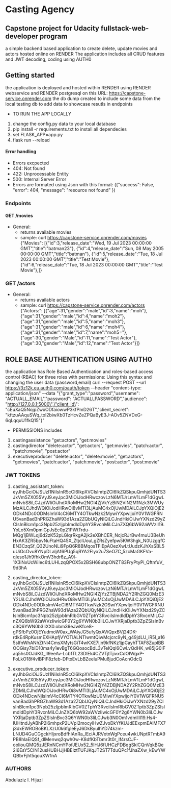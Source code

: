 # Casting Agency

## Capstone project for Udacity fullstack-web-developer program
a simple backend based application to create delete, update movies and actors
hosted online on RENDER
The application includes all CRUD features and JWT decoding, coding using AUTH0

##  Getting started

the application is deployed and hosted within RENDER using RENDER webservice and RENDER postgresql on this URL:
https://capstone-service.onrender.com
the db dump created to include some data from the local testing db to add data to showcase resutls in endpoints
- TO RUN THE APP LOCALLY
1. change the config.py data to your local database
2. pip install -r requirements.txt to install all dependecies
3. set FLASK_APP=app.py
4. flask run --reload

#### Error handling 
- Errors excpected 
- 404: Not found
- 422: Unprocessable Entity
- 500: Internal Server Error
- Errors are formated using Json with this format:
({"success": False,
 "error": 404,
 "message": "resource not found"
 })

### Endpoints

#### GET /movies
- General:  
    - returns available movies
    - sample: curl https://capstone-service.onrender.com/movies
{"Movies":
[{"id":3,"release_date":"Wed, 19 Jul 2023 00:00:00 GMT","title":"batman23"},
{"id":4,"release_date":"Sun, 08 May 2005 00:00:00 GMT","title":"batman"},
{"id":5,"release_date":"Tue, 18 Jul 2023 00:00:00 GMT","title":"Test Movie"},
{"id":6,"release_date":"Tue, 18 Jul 2023 00:00:00 GMT","title":"Test Movie"},]}


### GET /actors
- General:  
    - returns available actors
    - sample: curl https://capstone-service.onrender.com/actors
{"Actors:":
[{"age":31,"gender":"male","id":3,"name":"moh"},
{"age":31,"gender":"male","id":4,"name":"moh2"},{"age":31,"gender":"male","id":5,"name":"moh3"},
{"age":31,"gender":"male","id":6,"name":"moh4"},{"age":31,"gender":"male","id":7,"name":"moh5="},
{"age":30,"gender":"Male","id":11,"name":"Test Actor"},{"age":30,"gender":"Male","id":12,"name":"Test Actor"}]}    


## ROLE BASE AUTHENTICATION USING AUTH0
the application has Role Based Authentication and roles-based access control (RBAC) for three roles with permissions:
Using this syntax and changing the user data (password,email)
curl --request POST --url https://3z12k.eu.auth0.com/oauth/token 
--header "content-type: application/json" 
--data "{\"grant_type\":\"password\",\"username\": \"ACTUALL_EMAIL\",\"password\": \"ACTUALLPASSWORD\",\"audience\": \"http://127.0.0.1:5000\",\"client_id\": \"cEuXaQ5NojpZwxODfaiowwP3kfPmD26T\",\"client_secret\": \"kftzuAAquSWq_tol2biwXb0TzHcvZeZPQaByE3J-AOv5ZNVDxG-6qLqquU1fkQ15\"}"

- PERMISSIONS includes
1. castingassistance 
    "get:actors",
    "get:movies"
2. castingdirector
    "delete:actor",
    "get:actors",
    "get:movies",
    "patch:actor",
    "patch:movie",
    "post:actor"
3. executiveproducer
    "delete:actor",
    "delete:movie",
    "get:actors",
    "get:movies",
    "patch:actor",
    "patch:movie",
    "post:actor",
    "post:movie"

### JWT TOKENS
1. casting_assistant_token: 
eyJhbGciOiJSUzI1NiIsInR5cCI6IkpXVCIsImtpZCI6IkZQSkpuQmhjdUNTS3JxVm5ZX055VyJ9.eyJpc3MiOiJodHRwczovLzN6MTJrLmV1LmF1dGgwLmNvbS8iLCJzdWIiOiJhdXRoMHw2NGI4ZjVkYzBiN2ViN2M1Nzk3MWUyMzAiLCJhdWQiOiJodHRwOi8vMTI3LjAuMC4xOjUwMDAiLCJpYXQiOjE2ODk4NDc0ODMsImV4cCI6MTY4OTkwNzk2MywiYXpwIjoiY0V1WGFRNU5vanBad3hPRGZhaW93d1Aza2ZQbUQyNlQiLCJndHkiOiJwYXNzd29yZCIsInBlcm1pc3Npb25zIjpbImdldDphY3RvcnMiLCJnZXQ6bW92aWVzIl19.YoLo5Xm0pmlGpJsEc0p21PWtTrdu-MQg1jBWLqj6d2zK52pLGlqrRkgA2jk2eXBhCER_NcjcRJrBw4muU3BeUhHxAK3ZR5bpvNuFtaHQ45X_ZtjclUouLgZRsZyefpw5KW3hgk_N0UzgqfCEN3CzqSf_Q32UnoNLi9FpQ6R8BMqosTFIEpAOezXwLtUudzKJhXsSBL5uUiOcOvu8YNpDLaljAf6PUg5qRYA2Flyx2u7SeOZC_5zcMaGKFVa-qIeso1Jh9fhkOmV3hdr6z_A9l-1X3iNxUcWiIec6tLUHLzqQPOX5x2BSH68ubpONZT83FryPtyPi_QftnfuV_9d3hA

2. casting_director_token:
eyJhbGciOiJSUzI1NiIsInR5cCI6IkpXVCIsImtpZCI6IkZQSkpuQmhjdUNTS3JxVm5ZX055VyJ9.eyJpc3MiOiJodHRwczovLzN6MTJrLmV1LmF1dGgwLmNvbS8iLCJzdWIiOiJhdXRoMHw2NGI4ZjYzZTBjNDA2Y2RhZGQ0MzE3Y2UiLCJhdWQiOiJodHRwOi8vMTI3LjAuMC4xOjUwMDAiLCJpYXQiOjE2ODk4NDc0ODksImV4cCI6MTY4OTkwNzk2OSwiYXpwIjoiY0V1WGFRNU5vanBad3hPRGZhaW93d1Aza2ZQbUQyNlQiLCJndHkiOiJwYXNzd29yZCIsInBlcm1pc3Npb25zIjpbImRlbGV0ZTphY3RvciIsImdldDphY3RvcnMiLCJnZXQ6bW92aWVzIiwicGF0Y2g6YWN0b3IiLCJwYXRjaDptb3ZpZSIsInBvc3Q6YWN0b3IiXX0.obm39eJwKfce8-gPSfbPz0OjEYudmoW0ax_WAiyJG5ufyQxAViQpxBVj24DK-rdkE4RpKusmEXHApfjVYOTlALNTlwmtQiwMcjcrc9yN_g49jdLU_iR5l_a165slfnWhANhZtNi4CmsXMytsGiT4wKXE7Ijn9kfNKz1jpCayhTTAF8ZuplBBOOGisy7biD10ma4y1evBgT6GQosocBdL3vTeIQql6CwLvQdHK_w85jG0IFaq5hs0OJdKG_lI9eeAv-LcbfTL23DlEk4CZVTjtTjivxCdOIWgxP-FoLkO18f4vIBPiF8zfeb-DFtxEvLbBZeeluPMu8judCoAcnOdcQ

3. executive_producer_token:
eyJhbGciOiJSUzI1NiIsInR5cCI6IkpXVCIsImtpZCI6IkZQSkpuQmhjdUNTS3JxVm5ZX055VyJ9.eyJpc3MiOiJodHRwczovLzN6MTJrLmV1LmF1dGgwLmNvbS8iLCJzdWIiOiJhdXRoMHw2NGI4ZjY4ZDBjNDA2Y2RhZGQ0MzE3ZDMiLCJhdWQiOiJodHRwOi8vMTI3LjAuMC4xOjUwMDAiLCJpYXQiOjE2ODk4NDcwNjIsImV4cCI6MTY4OTkwNzU0MiwiYXpwIjoiY0V1WGFRNU5vanBad3hPRGZhaW93d1Aza2ZQbUQyNlQiLCJndHkiOiJwYXNzd29yZCIsInBlcm1pc3Npb25zIjpbImRlbGV0ZTphY3RvciIsImRlbGV0ZTptb3ZpZSIsImdldDphY3RvcnMiLCJnZXQ6bW92aWVzIiwicGF0Y2g6YWN0b3IiLCJwYXRjaDptb3ZpZSIsInBvc3Q6YWN0b3IiLCJwb3N0Om1vdmllIl19.Hs4-lUHtndJyABhP2l6mhpxP2UVpI2mocylHwZJvoDkYfKUJdEExpmEAlMFX7j3dxEWROBoBKLXzU0k6fgleEyJ6DkByulhYD74kzm-LNUD4GuCGgckHljxroBdfhIAnRa_lEciAJRVxtnWgPceu4wkUNptRTmbA9PB8hlaElQSf_dlMenwq2qwh0w-K8dfKbTbmr3t0r_If4rsCJF-ooliouQMQ5zJERnNCmYPofJEUx52_5IHJ6fUHCzFDBqgSklCQnVqkBQe2l6EsY5CIN12usHUBHJjHBEIztTUFJKqJT2ST7TduQPc1fJhaZXw_kEwYWQBbrFjht5qouXW1nA



### AUTHORS
Abdulaziz I. Hijazi
